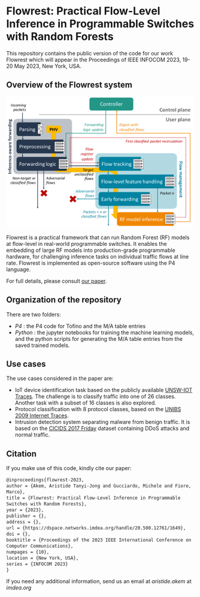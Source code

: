 # Flowrest: Practical Flow-Level Inference in Programmable Switches with Random Forests

This repository contains the public version of the code for our work Flowrest which will appear in the Proceedings of IEEE INFOCOM 2023, 19-20 May 2023, New York, USA.

## Overview of the Flowrest system
<img src="flowrest.png" alt="Flowrest Overview" style="height: 350px; width:500px;"/>  

Flowrest is a practical framework that can run Random Forest (RF) models at flow-level in real-world programmable switches. It
enables the embedding of large RF models into production-grade programmable hardware, for challenging inference tasks
on individual traffic flows at line rate. Flowrest is implemented as open-source software using the P4 language.

For full details, please consult <a href="https://dspace.networks.imdea.org/handle/20.500.12761/1649">our paper</a>.

## Organization of the repository  
There are two folders:  
<!-- - _Data_ : information on how to access the data  -->
- _P4_ : the P4 code for Tofino and the M/A table entries
- _Python_ : the jupyter notebooks for training the machine learning models, and the python scripts for generating the M/A table entries from the saved trained models.

## Use cases
The use cases considered in the paper are: 
- IoT device identification task based on the publicly available <a href="https://iotanalytics unsw.edu.au/iottraces.html">UNSW-IOT Traces</a>. The challenge is to classify traffic into one of 26 classes. Another task with a subset of 16 classes is also explored.
- Protocol classification with 8 protocol classes, based on the <a href="http://netweb.ing.unibs.it/~ntw/tools/traces/">UNIBS 2009 Internet Traces</a>.
- Intrusion detection system separating malware from benign traffic. It is based on the <a href="https://www.unb.ca/cic/datasets/ids-2017.html">CICIDS 2017 Friday</a> dataset containing DDoS attacks and normal traffic.

## Citation
If you make use of this code, kindly cite our paper:  
```
@inproceedings{flowrest-2023,
author = {Akem, Aristide Tanyi-Jong and Gucciardo, Michele and Fiore, Marco},
title = {Flowrest: Practical Flow-Level Inference in Programmable Switches with Random Forests},
year = {2023},
publisher = {},
address = {},
url = {https://dspace.networks.imdea.org/handle/20.500.12761/1649},
doi = {},
booktitle = {Proceedings of the 2023 IEEE International Conference on Computer Communications},
numpages = {10},
location = {New York, USA},
series = {INFOCOM 2023}
}
```

If you need any additional information, send us an email at _aristide.akem_ at _imdea.org_


